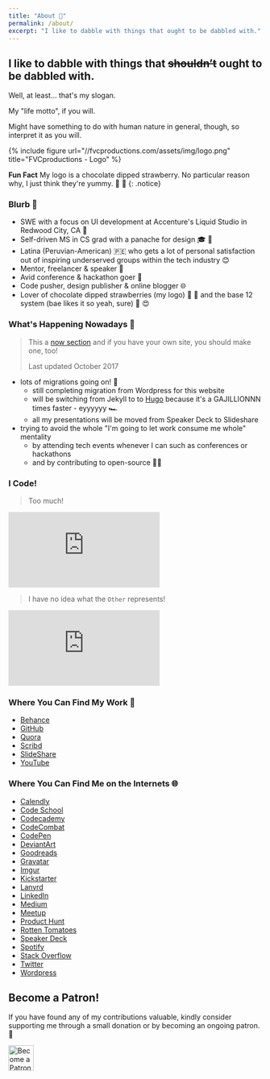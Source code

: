 ```yaml
---
title: "About 👀️"
permalink: /about/
excerpt: "I like to dabble with things that ought to be dabbled with."
---
```


<h2>I like to dabble with things that <del>shouldn’t</del> ought to be dabbled with.</h2>

Well, at least... that's my slogan.

My "life motto", if you will.

Might have something to do with human nature in general, though, so interpret it as you will.

{% include figure url="//fvcproductions.com/assets/img/logo.png" title="FVCproductions - Logo" %}

**Fun Fact** My logo is a chocolate dipped strawberry. No particular reason why, I just think they're yummy. 🍓 🍫
{: .notice}

### Blurb 📇

- SWE with a focus on UI development at Accenture's Liquid Studio in Redwood City, CA 💼
- Self-driven MS in CS grad with a panache for design 🎓️ 🔨️
- Latina (Peruvian-American) 🇵🇪 who gets a lot of personal satisfaction out of inspiring underserved groups within the tech industry 😊
- Mentor, freelancer & speaker 💬️
- Avid conference & hackathon goer 🚗
- Code pusher, design publisher & online blogger 🌐️
- Lover of chocolate dipped strawberries (my logo) 🍓️ 🍫️ and the base 12 system (bae likes it so yeah, sure) 📐 😍

### What's Happening Nowadays 📅

> This a [now section](https://nownownow.com/about) and if you have your own site, you should make one, too!
>
> Last updated October 2017

- lots of migrations going on! 🦋️
  - still completing migration from Wordpress for this website
  - will be switching from Jekyll to to [Hugo](https://gohugo.io/) because it's a GAJILLIONNN times faster - eyyyyyy 🏎
  - all my presentations will be moved from Speaker Deck to Slideshare
- trying to avoid the whole "I'm going to let work consume me whole" mentality
  - by attending tech events whenever I can such as conferences or hackathons
  - and by contributing to open-source 👐🏽️

### I Code!

> Too much!

<embed src="https://wakatime.com/share/@fvcproductions/96c7ec55-befc-4727-9b6b-d14b997dbcad.svg">

> I have no idea what the `Other` represents!

<embed src="https://wakatime.com/share/@fvcproductions/6a719475-6bdf-45d3-bc3d-f5faa2c952b7.svg">

### Where You Can Find My Work 🍓️

- [Behance](https://behance.net/fvcproductions) <i class="fa fa-behance"></i>
- [GitHub](https://github.com/fvcproductions) <i class="fa fa-github"></i>
- [Quora](https://quora.com/profile/Frances-Coronel-1) <i class="fa fa-quora"></i>
- [Scribd](https://www.scribd.com/user/194063411/FVCproductions) <i class="fa fa-scribd"></i>
- [SlideShare](https://www.slideshare.net/FVCproductions) <i class="fa fa-slideshare"></i>
- [YouTube](https://youtube.com/+fvcproductions2013) <i class="fa fa-youtube-play"></i>

### Where You Can Find Me on the Internets 🌐

- [Calendly](https://calendly.com/fvcproductions) <i class="fa fa-calendar"></i>
- [Code School](https://www.codeschool.com/users/fvcproductions) <i class="fa fa-code-school"></i>
- [Codecademy](https://www.codecademy.com/fvcproductions) <i class="fa fa-codecademy"></i>
- [CodeCombat](https://codecombat.com/user/fvcproductions) <i class="fa fa-codecombat"></i>
- [CodePen](https://codepen.io/fvcproductions/) <i class="fa fa-codepen"></i>
- [DeviantArt](https://fvcproductions.deviantart.com/) <i class="fa fa-deviantart"></i>
- [Goodreads](//www.goodreads.com/user/show/27884143-frances-coronel) <i class="fa fa-goodreads"></i>
- [Gravatar](https://en.gravatar.com/fvcproductions) <i class="fa fa-gravatar"></i>
- [Imgur](//fvcproductions.imgur.com/) <i class="fa fa-imgur"></i>
- [Kickstarter](https://www.kickstarter.com/profile/fvcproductions1618) <i class="fa fa-kickstarter"></i>
- [Lanyrd](//lanyrd.com/profile/fvcproductions/) <i class="fa fa-lanyrd"></i>
- [LinkedIn](https://linkedin.com/in/fvcproductions) <i class="fa fa-linkedin"></i>
- [Medium](https://medium.com/@fvcproductions) <i class="fa fa-medium"></i>
- [Meetup](https://www.meetup.com/members/182920007/) <i class="fa fa-meetup"></i>
- [Product Hunt](https://www.producthunt.com/@fvcproductions) <i class="fa fa-product-hunt"></i>
- [Rotten Tomatoes](https://www.rottentomatoes.com/user/id/966430171) <i class="fa fa-rotten-tomatoes"></i>
- [Speaker Deck](https://speakerdeck.com/fvcproductions) <i class="fa fa-speaker-deck"></i>
- [Spotify](https://open.spotify.com/user/fvcproductions) <i class="fa fa-spotify"></i>
- [Stack Overflow](https://stackoverflow.com/users/3000467/fvcproductions) <i class="fa fa-stack-overflow"></i>
- [Twitter](https://twitter.com/fvcproductions) <i class="fa fa-twitter"></i>
- [Wordpress](https://fvcproductions.wordpress.com) <i class="fa fa-wordpress"></i>

## Become a Patron!

If you have found any of my contributions valuable, kindly consider supporting me through a small donation or by becoming an ongoing patron. 💛️

<a href="https://www.patreon.com/fvcproductions" target="_blank" rel="noopener"><img src="https://c5.patreon.com/external/logo/become_a_patron_button@2x.png" height="50" alt="Become a Patron!"></a>